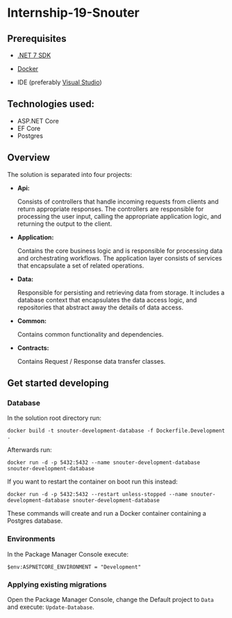 # Internship-19-Snouter

## Prerequisites

- [.NET 7 SDK](https://dotnet.microsoft.com/en-us/download/dotnet/7.0)

- [Docker](https://www.docker.com/)

- IDE (preferably [Visual Studio](https://visualstudio.microsoft.com/))

## Technologies used:

- ASP.NET Core
- EF Core
- Postgres

## Overview

The solution is separated into four projects:

- **Api:**
  
  Consists of controllers that handle incoming requests from clients and return appropriate responses. The controllers are responsible for processing the user input, calling the appropriate application logic, and returning the output to the client.

- **Application:**
  
  Contains the core business logic and is responsible for processing data and orchestrating workflows. The application layer consists of services that encapsulate a set of related operations.

- **Data:**
  
  Responsible for persisting and retrieving data from storage. It includes a database context that encapsulates the data access logic, and repositories that abstract away the details of data access.

- **Common:**

  Contains common functionality and dependencies.

- **Contracts:**

  Contains Request / Response data transfer classes.
  
## Get started developing

### Database

In the solution root directory run:

 `docker build -t snouter-development-database -f Dockerfile.Development .` 

Afterwards run:

`docker run -d -p 5432:5432 --name snouter-development-database snouter-development-database`

If you want to restart the container on boot run this instead:

`docker run -d -p 5432:5432 --restart unless-stopped --name snouter-development-database snouter-development-database`

These commands will create and run a Docker container containing a Postgres database.

### Environments

In the Package Manager Console execute:

`$env:ASPNETCORE_ENVIRONMENT = "Development"`

### Applying existing migrations

Open the Package Manager Console, change the Default project to `Data` and execute: `Update-Database`.
